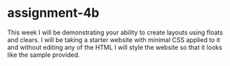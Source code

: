 # assignment-4b
This week I will be demonstrating your ability to create layouts using floats and clears. I will be taking a starter website with minimal CSS applied to it and without editing any of the HTML I will style the website so that it looks like the sample provided.
